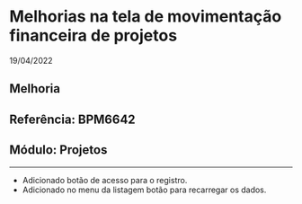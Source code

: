# Melhorias na tela de movimentação financeira de projetos
19/04/2022
## Melhoria
## Referência: BPM6642
## Módulo: Projetos
***

* Adicionado botão de acesso para o registro.
* Adicionado no menu da listagem botão para recarregar os dados.